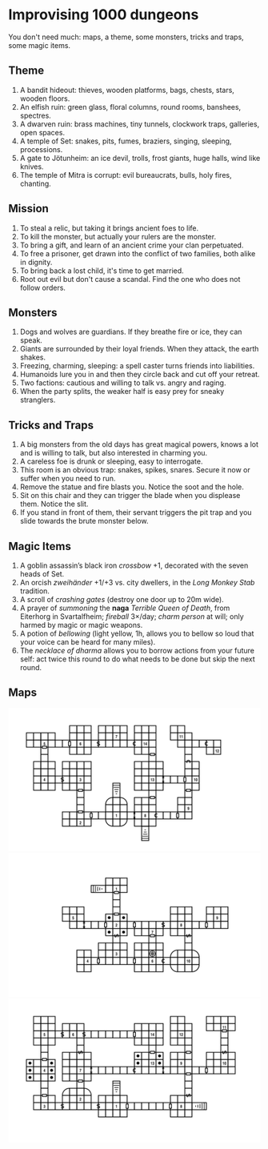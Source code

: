 # Improvising 1000 dungeons

You don't need much: maps, a theme, some monsters, tricks and traps,
some magic items.

## Theme

1. A bandit hideout: thieves, wooden platforms, bags, chests, stars, wooden floors.
2. An elfish ruin: green glass, floral columns, round rooms, banshees, spectres.
3. A dwarven ruin: brass machines, tiny tunnels, clockwork traps, galleries, open spaces.
4. A temple of Set: snakes, pits, fumes, braziers, singing, sleeping, processions.
5. A gate to Jötunheim: an ice devil, trolls, frost giants, huge halls, wind like knives.
6. The temple of Mitra is corrupt: evil bureaucrats, bulls, holy fires, chanting.

## Mission

1. To steal a relic, but taking it brings ancient foes to life.
2. To kill the monster, but actually your rulers are the monster.
3. To bring a gift, and learn of an ancient crime your clan perpetuated.
4. To free a prisoner, get drawn into the conflict of two families,
   both alike in dignity.
5. To bring back a lost child, it's time to get married.
6. Root out evil but don't cause a scandal. Find the one who does not
   follow orders.

## Monsters

1. Dogs and wolves are guardians. If they breathe fire or ice, they can speak.
2. Giants are surrounded by their loyal friends. When they attack, the earth shakes.
4. Freezing, charming, sleeping: a spell caster turns friends into liabilities.
3. Humanoids lure you in and then they circle back and cut off your retreat.
5. Two factions: cautious and willing to talk vs. angry and raging.
6. When the party splits, the weaker half is easy prey for sneaky stranglers.


## Tricks and Traps

1. A big monsters from the old days has great magical powers, knows a
   lot and is willing to talk, but also interested in charming you.
2. A careless foe is drunk or sleeping, easy to interrogate.
3. This room is an obvious trap: snakes, spikes, snares. Secure it now
   or suffer when you need to run.
4. Remove the statue and fire blasts you. Notice the soot and the hole.
5. Sit on this chair and they can trigger the blade when you displease
   them. Notice the slit.
6. If you stand in front of them, their servant triggers the pit trap
   and you slide towards the brute monster below.

## Magic Items

1. A goblin assassin’s black iron *crossbow* +1, decorated with the seven heads of Set.
2. An orcish *zweihänder* +1/+3 vs. city dwellers, in the *Long Monkey Stab* tradition.
3. A scroll of *crashing gates* (destroy one door up to 20m wide).
4. A prayer of *summoning* the **naga** *Terrible Queen of Death*, from Eiterhorg in Svartalfheim; *fireball* 3×/day; *charm person* at will; only harmed by magic or magic weapons.
5. A potion of *bellowing* (light yellow, 1h, allows you to bellow so loud that your voice can be heard for many miles).
6. The *necklace of dharma* allows you to borrow actions from your future self: act twice this round to do what needs to be done but skip the next round.

## Maps

<img class="wide" src="map1.svg" />
<img class="wide" src="map2.svg" />
<img class="wide" src="map3.svg" />
